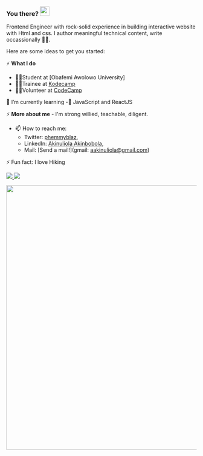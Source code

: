 ### You there? <img src="https://raw.githubusercontent.com/MartinHeinz/MartinHeinz/master/wave.gif" width="25px">
Frontend Engineer with rock-solid experience in building interactive website with Html and css. I author meaningful technical content, write occassionally ✍🏽.

Here are some ideas to get you started:
  
⚡ **What I do** 
  - 👩‍🎓Student at [Obafemi Awolowo University]
  - 👨‍💻Trainee at [Kodecamp](https://kodehauz.com)
  - 🧍‍♂️Volunteer at [CodeCamp](codeclannigeria.dev)
  
🌱 I’m currently learning 
   -🏫 JavaScript and ReactJS
  
⚡ **More about me**
    - I'm strong willied, teachable, diligent. 
    
   
- 📫 How to reach me: 
	- Twitter: [phemmyblaz](https://twitter.com/phemmyblaz), 
	- LinkedIn: [Akinuliola Akinbobola](https://www.linkedin.com/in/akinulilalaakinbobolaoluwafemi/),
	- Mail: [Send a mail!](gmail: aakinuliola@gmail.com)
    


 ⚡ Fun fact: I love Hiking
    
    

  <a href="/" align="left">
    <img src="https://github-readme-stats.vercel.app/api/top-langs/?username=phemmyblaze&text_color=586069&layout=compact&hide_border=true&bg_color=fff&title_color=0366d6&count_private=true&include_all_commits=true" />
  </a>

  <a href="/" align="right">
    <img src="https://github-readme-stats.vercel.app/api?username=phemmyblaze&count_private=true&show_icons=true&icon_color=222&title_color=0366d6&text_color=586069&bg_color=fff&hide=issues&hide_border=true&include_all_commits=true" />
  </a>
</div>

<img
  src="https://cr-ss-service.azurewebsites.net/api/ScreenShot?widget=summary&username=phemmyblaze&badges=2&show-avatar=false&style=--header-bg-color:%23000;--border-radius:10px" width="700"
/>


